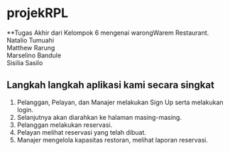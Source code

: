 # projekRPL
**Tugas Akhir dari Kelompok 6 mengenai warongWarem Restaurant. <br>
Natalio Tumuahi<br>
Matthew Rarung<br>
Marselino Bandule <br>
Sisilia Sasilo<br>

## Langkah langkah aplikasi kami secara singkat
1. Pelanggan, Pelayan, dan Manajer melakukan Sign Up serta melakukan login.
2. Selanjutnya akan diarahkan ke halaman masing-masing.
3. Pelanggan melakukan reservasi.
4. Pelayan melihat reservasi yang telah dibuat.
5. Manajer mengelola kapasitas restoran, melihat laporan reservasi.
